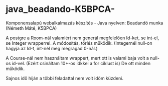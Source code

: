 # java_beadando-K5BPCA-
Komponensalapú webalkalmazás készítés - Java nyelven: Beadandó munka (Németh Máté, K5BPCA)

A postgre a Room-nál valamiért nem generál megfelelően Id-ket, se int-el, se Integer wrapperrel. A módosítás, törlés működik.
(Integernél null-on hagyja az Id-t, int-nél meg megragad 0-nál.)

A Course-nál nem használtam wrappert, mert ott is valami baja volt a null-os id-vel. (Ezért csináltam 10+-os idkkel a for ciklust is)
De ott minden működik. 

Sajnos idő híján a többi feladattal nem volt időm küzdeni.
